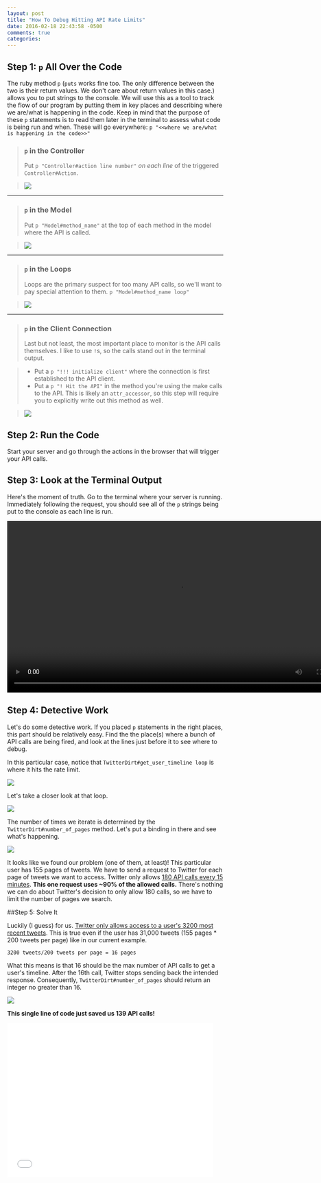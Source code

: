 ```yaml
---
layout: post
title: "How To Debug Hitting API Rate Limits"
date: 2016-02-18 22:43:58 -0500
comments: true
categories: 
---
```


## Step 1: `p` All Over the Code
The ruby method `p` (`puts` works fine too. The only difference between the two is their return values. We don't care about return values in this case.) allows you to put strings to the console. We will use this as a tool to track the flow of our program by putting them in key places and describing where we are/what is happening in the code. Keep in mind that the purpose of these `p` statements is to read them later in the terminal to assess what code is being run and when. These will go everywhere: `p "<<where we are/what is happening in the code>>"`

>### `p` in the Controller
>Put `p "Controller#action line number"` *on each line* of the triggered `Controller#Action`.

><img src="{{ root_url }}/images/twitter-api/controller.png" />

----------
>### `p` in the Model
>Put `p "Model#method_name"` at the top of each method in the model where the API is called.

><img src="{{ root_url }}/images/twitter-api/model.png" />

----------
>### `p` in the Loops
>Loops are the primary suspect for too many API calls, so we'll want to pay special attention to them. `p "Model#method_name loop"`

><img src="{{ root_url }}/images/twitter-api/model-loop.png" />

----------
>### `p` in the Client Connection
>Last but not least, the most important place to monitor is the API calls themselves. I like to use `!`s, so the calls stand out in the terminal output.  

>* Put a `p "!!! initialize client"` where the connection is first established to the API client.
>* Put a `p "! Hit the API"` in the method you're using the make calls to the API. This is likely an `attr_accessor`, so this step will require you to explicitly write out this method as well.

><img src="{{ root_url }}/images/twitter-api/client.png" />

## Step 2: Run the Code
Start your server and go through the actions in the browser that will trigger your API calls.

## Step 3: Look at the Terminal Output
Here's the moment of truth. Go to the terminal where your server is running. Immediately following the request, you should see all of the `p` strings being put to the console as each line is run. 

<video controls loop width="800" autoplay>
  <source src="{{ root_url }}/images/twitter-api/api-hell.mp4" type="video/mp4">
</video>

## Step 4: Detective Work
Let's do some detective work. If you placed `p` statements in the right places, this part should be relatively easy. Find the the place(s) where a bunch of API calls are being fired, and look at the lines just before it to see where to debug.

In this particular case, notice that `TwitterDirt#get_user_timeline loop` is where it hits the rate limit. 

<img src="{{ root_url }}/images/twitter-api/terminal-output.png" />

Let's take a closer look at that loop. 

<img src="{{ root_url }}/images/twitter-api/detective-work.png" />

The number of times we iterate is determined by the `TwitterDirt#number_of_pages` method. Let's put a binding in there and see what's happening.

<img src="{{ root_url }}/images/twitter-api/pry.png" />

It looks like we found our problem (one of them, at least)! This particular user has 155 pages of tweets. We have to send a request to Twitter for each page of tweets we want to access. Twitter only allows [180 API calls every 15 minutes](https://dev.twitter.com/rest/public/rate-limiting). **This one request uses ~90% of the allowed calls.** There's nothing we can do about Twitter's decision to only allow 180 calls, so we have to limit the number of pages we search.

##Step 5: Solve It

Luckily (I guess) for us. [Twitter only allows access to a user's 3200 most recent tweets](https://dev.twitter.com/rest/reference/get/statuses/user_timeline). This is true even if the user has 31,000 tweets (155 pages * 200 tweets per page) like in our current example.

`3200 tweets/200 tweets per page = 16 pages`

What this means is that 16 should be the max number of API calls to get a user's timeline. After the 16th call, Twitter stops sending back the intended response. Consequently, `TwitterDirt#number_of_pages` should return an integer no greater than 16.

<img src="{{ root_url }}/images/twitter-api/number-of-pages.png" />

**This single line of code just saved us 139 API calls!**

<iframe src="//giphy.com/embed/eoxomXXVL2S0E?hideSocial=true" width="480" height="360" frameborder="0" class="giphy-embed" allowfullscreen=""></iframe>